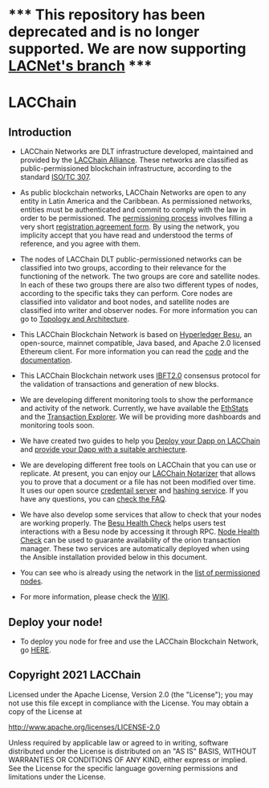 # *** This repository has been deprecated and is no longer supported. We are now supporting [LACNet's branch](https://github.com/LACNetNetworks/besu-networks) ***

# LACChain #

## Introduction

* LACChain Networks are DLT infrastructure developed, maintained and provided by the [LACChain Alliance](https://www.iadb.org/en/news/global-alliance-promote-use-blockchain-latin-america-and-caribbean). These networks are classified as public-permissioned blockchain infrastructure, according to the standard [ISO/TC 307](https://www.iso.org/committee/6266604.html). 

* As public blockchain networks, LACChain Networks are open to any entity in Latin America and the Caribbean. As permissioned networks, entities must be authenticated and commit to comply with the law in order to be permissioned. The [permissioning process](https://github.com/lacchain/pantheon-network/blob/master/PERMISSIONING_PROCESS.md) involves filling a very short [registration agreement form](https://github.com/lacchain/besu-network/blob/master/NODE_AGREEMENT.md). By using the network, you implicity accept that you have read and understood the terms of reference, and you agree with them.

* The nodes of LACChain DLT public-permissioned networks can be classified into two groups, according to their relevance for the functioning of the network. The two groups are core and satellite nodes. In each of these two groups there are also two different types of nodes, according to the specific taks they can perform. Core nodes are classified into validator and boot nodes, and satellite nodes are classified into writer and observer nodes. For more information you can go to [Topology and Architecture](https://github.com/lacchain/pantheon-network/blob/master/TOPOLOGY_AND_ARCHITECTURE.md).

* This LACChain Blockchain Network is based on [Hyperledger Besu](https://www.hyperledger.org/projects/besu), an open-source, mainnet compatible, Java based, and Apache 2.0 licensed Ethereum client. For more information you can read the [code](https://github.com/hyperledger/besu) and the [documentation](https://github.com/hyperledger/besu-docs).

* This LACChain Blockchain network uses [IBFT2.0](https://besu.hyperledger.org/en/stable/HowTo/Configure/Consensus-Protocols/IBFT/) consensus protocol for the validation of transactions and generation of new blocks.

* We are developing different monitoring tools to show the performance and activity of the network. Currently, we have available the [EthStats](http://dashboard.lacchain.net/) and the [Transaction Explorer](http://explorer.lacchain.net/). We will be providing more dashboards and monitoring tools soon.

* We have created two guides to help you [Deploy your Dapp on LACChain](https://github.com/lacchain/besu-network/blob/master/DEPLOY_APPLICATIONS.md) and [provide your Dapp with a suitable archiecture](https://github.com/lacchain/besu-network/blob/master/DAPP_ARCHITECTURE.md).

* We are developing different free tools on LACChain that you can use or replicate. At present, you can enjoy our [LACChain Notarizer](https://notarizer.lacchain.net/) that allows you to prove that a document or a file has not been modified over time. It uses our open source [credentail server](https://github.com/lacchain/credential-server) and [hashing service](https://github.com/lacchain/hashing-service). If you have any questions, you can [check the FAQ](https://medium.com/@lacchain.official/lacchain-notarizer-faq-6ae3dbb3441e).

* We have also develop some services that allow to check that your nodes are working properly. The [Besu Health Check](https://github.com/lacchain/besu-healthcheck) helps users test interactions with a Besu node by accessing it through RPC. [Node Health Check](https://github.com/lacchain/node-health-check) can be used to guarante availability of the orion transaction manager. These two services are automatically deployed when using the Ansible installation provided below in this document.

* You can see who is already using the network in the [list of permissioned nodes](https://github.com/lacchain/besu-network/blob/master/NODE_LIST.md).

* For more information, please check the [WIKI](https://github.com/lacchain/wiki/blob/main/README.md).

## Deploy your node!

* To deploy you node for free and use the LACChain Blockchain Network, go [HERE](https://github.com/lacchain/besu-mainnet/blob/main/DEPLOY_NODE.md). 

## Copyright 2021 LACChain

Licensed under the Apache License, Version 2.0 (the "License");
you may not use this file except in compliance with the License.
You may obtain a copy of the License at

http://www.apache.org/licenses/LICENSE-2.0

Unless required by applicable law or agreed to in writing, software
distributed under the License is distributed on an "AS IS" BASIS,
WITHOUT WARRANTIES OR CONDITIONS OF ANY KIND, either express or implied.
See the License for the specific language governing permissions and
limitations under the License.
